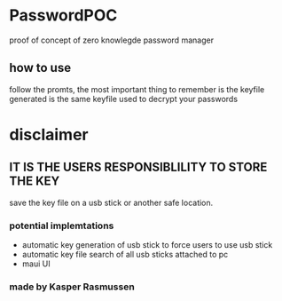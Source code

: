 # PasswordPOC
 proof of concept of zero knowlegde password manager

 ## how to use
 follow the promts, the most important thing to remember is the keyfile generated is the same keyfile used to decrypt your passwords

 # disclaimer
 ## IT IS THE USERS RESPONSIBLILITY TO STORE THE KEY 
 save the key file on a usb stick or another safe location.

### potential implemtations
* automatic key generation of usb stick to force users to use usb stick
* automatic key file search of all usb sticks attached to pc
* maui UI

### made by Kasper Rasmussen
